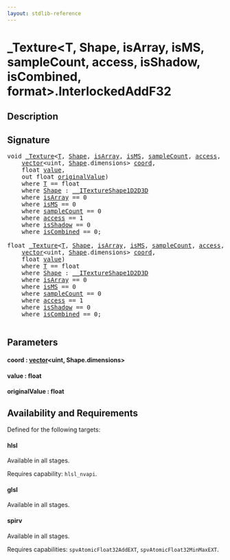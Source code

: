 ```yaml
---
layout: stdlib-reference
---
```


# \_Texture\<T, Shape, isArray, isMS, sampleCount, access, isShadow, isCombined, format\>\.InterlockedAddF32

## Description





## Signature 

<pre>
<span class="code_keyword">void</span> <a href="index.html" class="code_type">_Texture</a>&lt;<a href="index.html#typeparam-T" class="code_type">T</a>, <a href="index.html#typeparam-Shape" class="code_type">Shape</a>, <a href="index.html#decl-isArray" class="code_var">isArray</a>, <a href="index.html#decl-isMS" class="code_var">isMS</a>, <a href="index.html#decl-sampleCount" class="code_var">sampleCount</a>, <a href="index.html#decl-access" class="code_var">access</a>, <a href="index.html#decl-isShadow" class="code_var">isShadow</a>, <a href="index.html#decl-isCombined" class="code_var">isCombined</a>, <a href="index.html#decl-format" class="code_var">format</a>&gt;.<a href="interlockedaddf32-0be.html">InterlockedAddF32</a>(
    <a href="index.html" class="code_type">vector</a>&lt;<span class="code_keyword">uint</span>, <a href="index.html#typeparam-Shape" class="code_type">Shape</a>.dimensions&gt; <a href="interlockedaddf32-0be.html#decl-coord" class="code_param">coord</a>,
    <span class="code_keyword">float</span> <a href="interlockedaddf32-0be.html#decl-value" class="code_param">value</a>,
    <span class="code_keyword">out</span> <span class="code_keyword">float</span> <a href="interlockedaddf32-0be.html#decl-originalValue" class="code_param">originalValue</a>)
    <span class='code_keyword'>where</span> <a href="index.html#typeparam-T" class="code_type">T</a> == <span class="code_keyword">float</span>
    <span class='code_keyword'>where</span> <a href="index.html#typeparam-Shape" class="code_type">Shape</a> : <a href="index.html" class="code_type">__ITextureShape1D2D3D</a>
    <span class='code_keyword'>where</span> <a href="index.html#decl-isArray" class="code_var">isArray</a> == 0
    <span class='code_keyword'>where</span> <a href="index.html#decl-isMS" class="code_var">isMS</a> == 0
    <span class='code_keyword'>where</span> <a href="index.html#decl-sampleCount" class="code_var">sampleCount</a> == 0
    <span class='code_keyword'>where</span> <a href="index.html#decl-access" class="code_var">access</a> == 1
    <span class='code_keyword'>where</span> <a href="index.html#decl-isShadow" class="code_var">isShadow</a> == 0
    <span class='code_keyword'>where</span> <a href="index.html#decl-isCombined" class="code_var">isCombined</a> == 0;

<span class="code_keyword">float</span> <a href="index.html" class="code_type">_Texture</a>&lt;<a href="index.html#typeparam-T" class="code_type">T</a>, <a href="index.html#typeparam-Shape" class="code_type">Shape</a>, <a href="index.html#decl-isArray" class="code_var">isArray</a>, <a href="index.html#decl-isMS" class="code_var">isMS</a>, <a href="index.html#decl-sampleCount" class="code_var">sampleCount</a>, <a href="index.html#decl-access" class="code_var">access</a>, <a href="index.html#decl-isShadow" class="code_var">isShadow</a>, <a href="index.html#decl-isCombined" class="code_var">isCombined</a>, <a href="index.html#decl-format" class="code_var">format</a>&gt;.<a href="interlockedaddf32-0be.html">InterlockedAddF32</a>(
    <a href="index.html" class="code_type">vector</a>&lt;<span class="code_keyword">uint</span>, <a href="index.html#typeparam-Shape" class="code_type">Shape</a>.dimensions&gt; <a href="interlockedaddf32-0be.html#decl-coord" class="code_param">coord</a>,
    <span class="code_keyword">float</span> <a href="interlockedaddf32-0be.html#decl-value" class="code_param">value</a>)
    <span class='code_keyword'>where</span> <a href="index.html#typeparam-T" class="code_type">T</a> == <span class="code_keyword">float</span>
    <span class='code_keyword'>where</span> <a href="index.html#typeparam-Shape" class="code_type">Shape</a> : <a href="index.html" class="code_type">__ITextureShape1D2D3D</a>
    <span class='code_keyword'>where</span> <a href="index.html#decl-isArray" class="code_var">isArray</a> == 0
    <span class='code_keyword'>where</span> <a href="index.html#decl-isMS" class="code_var">isMS</a> == 0
    <span class='code_keyword'>where</span> <a href="index.html#decl-sampleCount" class="code_var">sampleCount</a> == 0
    <span class='code_keyword'>where</span> <a href="index.html#decl-access" class="code_var">access</a> == 1
    <span class='code_keyword'>where</span> <a href="index.html#decl-isShadow" class="code_var">isShadow</a> == 0
    <span class='code_keyword'>where</span> <a href="index.html#decl-isCombined" class="code_var">isCombined</a> == 0;

</pre>

## Parameters

####  <a id="decl-coord"></a>coord  : [vector](../vector/index)\<uint, Shape\.dimensions\>
####  <a id="decl-value"></a>value  : float
####  <a id="decl-originalValue"></a>originalValue  : float

## Availability and Requirements

Defined for the following targets:

#### hlsl
Available in all stages.

Requires capability: `hlsl_nvapi`.
#### glsl
Available in all stages.

#### spirv
Available in all stages.

Requires capabilities: `spvAtomicFloat32AddEXT`, `spvAtomicFloat32MinMaxEXT`.


